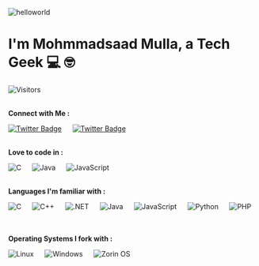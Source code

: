 ![helloworld](https://user-images.githubusercontent.com/83002941/148117040-84437838-284d-4711-bd8d-860306dc29ee.gif)
# I'm Mohmmadsaad Mulla, a Tech Geek 💻 🤓
![Visitors](https://visitor-badge-reloaded.herokuapp.com/badge?page_id=codelust&color=55acb7&style=for-the-badge&logo=Github)
<br><br>

<b>Connect with Me : </b>

[![Twitter Badge](https://img.shields.io/badge/Twitter-1DA1F2?style=for-the-badge&logo=twitter&logoColor=white)](https://www.twitter.com/_codelust) &emsp;
[![Twitter Badge](https://img.shields.io/badge/Gmail-D14836?style=for-the-badge&logo=gmail&logoColor=white)](mailto:saadmulla2077@gmail.com)
<br><br>

<b>Love to code in : </b>

![C](https://img.shields.io/badge/C-00599C?style=for-the-badge&logo=c&logoColor=white) &emsp;
![Java](https://img.shields.io/badge/Java-ED8B00?style=for-the-badge&logo=java&logoColor=white) &emsp;
![JavaScript](https://img.shields.io/badge/JavaScript-323330?style=for-the-badge&logo=javascript&logoColor=F7DF1E) &emsp;
<br><br>

<b>Languages I'm familiar with : </b>

![C](https://img.shields.io/badge/C-00599C?style=for-the-badge&logo=c&logoColor=white) &emsp;
![C++](https://img.shields.io/badge/C%2B%2B-00599C?style=for-the-badge&logo=c%2B%2B&logoColor=white) &emsp;
![.NET](https://img.shields.io/badge/.NET-512BD4?style=for-the-badge&logo=dotnet&logoColor=white) &emsp;
![Java](https://img.shields.io/badge/Java-ED8B00?style=for-the-badge&logo=java&logoColor=white) &emsp;
![JavaScript](https://img.shields.io/badge/JavaScript-323330?style=for-the-badge&logo=javascript&logoColor=F7DF1E) &emsp;
![Python](https://img.shields.io/badge/Python-FFD43B?style=for-the-badge&logo=python&logoColor=darkgreen) &emsp;
![PHP](https://img.shields.io/badge/PHP-777BB4?style=for-the-badge&logo=php&logoColor=white) &emsp;
<br><br>

<b>Operating Systems I fork with : </b>

![Linux](https://img.shields.io/badge/Kali_Linux-557C94?style=for-the-badge&logo=kali-linux&logoColor=white) &emsp;
![Windows](https://img.shields.io/badge/Windows-0078D6?style=for-the-badge&logo=windows&logoColor=white) &emsp;
![Zorin OS](https://img.shields.io/badge/Zorin%20OS-0CC1F3?style=for-the-badge&logo=zorin&logoColor=white) &emsp;
<br><br>



